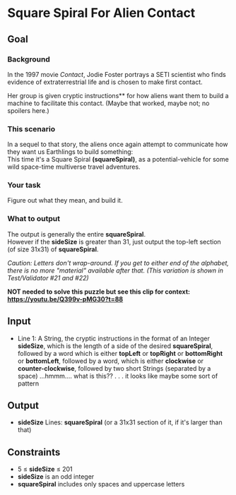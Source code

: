 # Square Spiral For Alien Contact

## Goal

### Background

In the 1997 movie _Contact_, Jodie Foster portrays a SETI scientist who finds
evidence of extraterrestrial life and is chosen to make first contact.

Her group is given cryptic instructions\*\* for how aliens want them to build a
machine to facilitate this contact. (Maybe that worked, maybe not; no spoilers
here.)

### This scenario

In a sequel to that story, the aliens once again attempt to communicate how
they want us Earthlings to build something:  
This time it's a Square Spiral **(squareSpiral)**, as a potential-vehicle for
some wild space-time multiverse travel adventures.

### Your task

Figure out what they mean, and build it.

### What to output

The output is generally the entire **squareSpiral**.  
However if the **sideSize** is greater than 31, just output the top-left section
(of size 31x31) of **squareSpiral**.

_Caution: Letters don't wrap-around. If you get to either end of the alphabet,
there is no more "material" available after that. (This variation is shown in
Test/Validator #21 and #22)_

**NOT needed to solve this puzzle but see this clip for context:
https://youtu.be/Q399v-pMG30?t=88**

## Input

-   Line 1: A String, the cryptic instructions in the format of an Integer
    **sideSize**, which is the length of a side of the desired **squareSpiral**,
    followed by a word which is either **topLeft** or **topRight** or
    **bottomRight** or **bottomLeft**, followed by a word, which is either
    **clockwise** or **counter-clockwise**, followed by two short Strings
    (separated by a space) ...hmmm.... what is this?? . . . it looks like maybe
    some sort of pattern

## Output

-   **sideSize** Lines: **squareSpiral** (or a 31x31 section of it, if it's
    larger than that)

## Constraints

-   5 &leq; **sideSize** &leq; 201
-   **sideSize** is an odd integer
-   **squareSpiral** includes only spaces and uppercase letters
